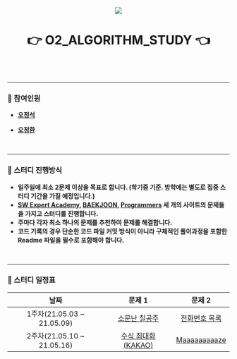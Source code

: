 <p align="center">
  <img src="https://user-images.githubusercontent.com/57346455/116870893-547f7d80-ac4e-11eb-8181-34693f475734.png"/>
</p> 
<h1 align="center"><strong>👉 O2_ALGORITHM_STUDY 👈</strong></h1>

<br/>

<br/>

***

### 📎 참여인원

- [**오정석**](https://github.com/o-star)

- [**오정환**](https://github.com/Hwa-ning)

<br/>

***

### 📎 스터디 진행방식

- **일주일에 최소 2문제 이상을 목표로 합니다. (학기중 기준. 방학에는 별도로 집중 스터디 기간을 가질 예정입니다.)**
- **[SW Expert Academy](https://swexpertacademy.com/main/main.do), [BAEKJOON](https://www.acmicpc.net/), [Programmers](https://programmers.co.kr/) 세 개의 사이트의 문제들을 가지고 스터디를 진행합니다.**
- **주마다 각자 최소 하나의 문제를 추천하여 문제를 해결합니다.**
- **코드 기록의 경우 단순한 코드 파일 커밋 방식이 아니라 구체적인 풀이과정을 포함한 Readme 파일을 필수로 포함해야 합니다.**

<br/>

***

### 📎 스터디 일정표

|            날짜            |                            문제 1                            |                        문제 2                         |
| :------------------------: | :----------------------------------------------------------: | :---------------------------------------------------: |
| 1주차(21.05.03 ~ 21.05.09) |    [소문난 칠공주](https://www.acmicpc.net/problem/1941)     | [전화번호 목록](https://www.acmicpc.net/problem/5052) |
| 2주차(21.05.10 ~ 21.05.16) | [수식 최대화(KAKAO)](https://programmers.co.kr/learn/courses/30/lessons/67257) | [Maaaaaaaaaze](https://www.acmicpc.net/problem/16985)                                                   |

